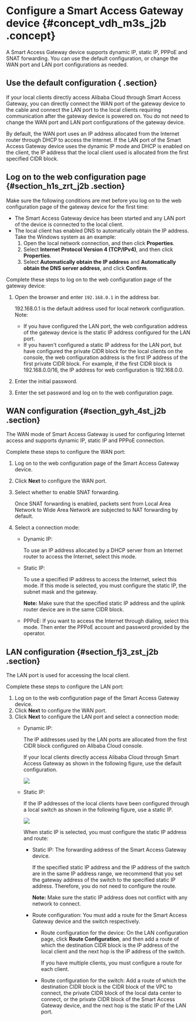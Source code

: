 # Configure a Smart Access Gateway device {#concept_vdh_m3s_j2b .concept}

A Smart Access Gateway device supports dynamic IP, static IP, PPPoE and SNAT forwarding. You can use the default configuration, or change the WAN port and LAN port configurations as needed.

## Use the default configuration { .section}

If your local clients directly access Alibaba Cloud through Smart Access Gateway, you can directly connect the WAN port of the gateway device to the cable and connect the LAN port to the local clients requiring communication after the gateway device is powered on. You do not need to change the WAN port and LAN port configurations of the gateway device.

By default, the WAN port uses an IP address allocated from the Internet router through DHCP to access the Internet. If the LAN port of the Smart Access Gateway device uses the dynamic IP mode and DHCP is enabled on the client, the IP address that the local client used is allocated from the first specified CIDR block.

## Log on to the web configuration page {#section_h1s_zrt_j2b .section}

Make sure the following conditions are met before you log on to the web configuration page of the gateway device for the first time:

-   The Smart Access Gateway device has been started and any LAN port of the device is connected to the local client.
-   The local client has enabled DNS to automatically obtain the IP address. Take the Windows system as an example:
    1.  Open the local network connection, and then click **Properties**.
    2.  Select **Internet Protocol Version 4 \(TCP/IPv4\)**, and then click **Properties**.
    3.  Select **Automatically obtain the IP address** and **Automatically obtain the DNS server address**, and click **Confirm**.

Complete these steps to log on to the web configuration page of the gateway device:

1.  Open the browser and enter `192.168.0.1` in the address bar.

    192.168.0.1 is the default address used for local network configuration. Note:

    -   If you have configured the LAN port, the web configuration address of the gateway device is the static IP address configured for the LAN port.
    -   If you haven't configured a static IP address for the LAN port, but have configured the private CIDR block for the local clients on the console, the web configuration address is the first IP address of the first private CIDR block. For example, if the first CIDR block is 192.168.0.0/16, the IP address for web configuration is 192.168.0.0.
2.  Enter the initial password.
3.  Enter the set password and log on to the web configuration page.

## WAN configuration {#section_gyh_4st_j2b .section}

The WAN mode of Smart Access Gateway is used for configuring Internet access and supports dynamic IP, static IP and PPPoE connection.

Complete these steps to configure the WAN port:

1.  Log on to the web configuration page of the Smart Access Gateway device.
2.  Click **Next** to configure the WAN port.
3.  Select whether to enable SNAT forwarding.

    Once SNAT forwarding is enabled, packets sent from Local Area Network to Wide Area Network are subjected to NAT forwarding by default.

4.  Select a connection mode:
    -   Dynamic IP:

        To use an IP address allocated by a DHCP server from an Internet router to access the Internet, select this mode.

    -   Static IP:

        To use a specified IP address to access the Internet, select this mode. If this mode is selected, you must configure the static IP, the subnet mask and the gateway.

        **Note:** Make sure that the specified static IP address and the uplink router device are in the same CIDR block.

    -   PPPoE: If you want to access the Internet through dialing, select this mode. Then enter the PPPoE account and password provided by the operator.

## LAN configuration {#section_fj3_zst_j2b .section}

The LAN port is used for accessing the local client.

Complete these steps to configure the LAN port:

1.  Log on to the web configuration page of the Smart Access Gateway device.
2.  Click **Next** to configure the WAN port.
3.  Click **Next** to configure the LAN port and select a connection mode:
    -   Dynamic IP:

        The IP addresses used by the LAN ports are allocated from the first CIDR block configured on Alibaba Cloud console.

        If your local clients directly access Alibaba Cloud through Smart Access Gateway as shown in the following figure, use the default configuration.

        ![](http://static-aliyun-doc.oss-cn-hangzhou.aliyuncs.com/assets/img/15409/15342540496822_en-US.png)

    -   Static IP:

        If the IP addresses of the local clients have been configured through a local switch as shown in the following figure, use a static IP.

        ![](http://static-aliyun-doc.oss-cn-hangzhou.aliyuncs.com/assets/img/15409/15342540496823_en-US.png)

        When static IP is selected, you must configure the static IP address and route:

        -   Static IP: The forwarding address of the Smart Access Gateway device.

            If the specified static IP address and the IP address of the switch are in the same IP address range, we recommend that you set the gateway address of the switch to the specified static IP address. Therefore, you do not need to configure the route.

            **Note:** Make sure the static IP address does not conflict with any network to connect.

        -   Route configuration: You must add a route for the Smart Access Gateway device and the switch respectively.
            -   Route configuration for the device: On the LAN configuration page, click **Route Configuration**, and then add a route of which the destination CIDR block is the IP address of the local client and the next hop is the IP address of the switch.

                If you have multiple clients, you must configure a route for each client.

            -   Route configuration for the switch: Add a route of which the destination CIDR block is the CIDR block of the VPC to connect, the private CIDR block of the local data center to connect, or the private CIDR block of the Smart Access Gateway device, and the next hop is the static IP of the LAN port.

